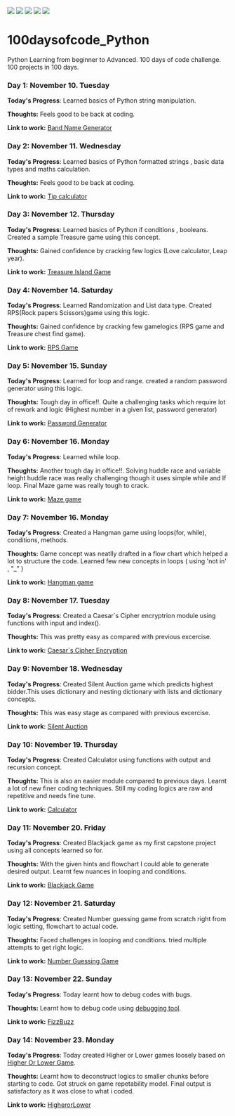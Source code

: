 <!-- Adding Badges -->

![](https://img.shields.io/github/issues/Prasathdv/100daysofcode_Python?style=flat&logo=appveyor)
![](https://img.shields.io/github/forks/Prasathdv/100daysofcode_Python?style=flat&logo=appveyor)
![](https://img.shields.io/github/stars/Prasathdv/100daysofcode_Python?style=flat&logo=appveyor)
![](https://img.shields.io/github/license/Prasathdv/100daysofcode_Python?style=flat&logo=appveyor)
![](https://img.shields.io/twitter/url?url=https%3A%2F%2Fgithub.com%2FPrasathdv%2F100daysofcode_Python?style=flat&logo=appveyor)

# 100daysofcode_Python

Python Learning from beginner to Advanced. 100 days of code challenge. 100 projects in 100 days.

### Day 1: November 10. Tuesday

**Today's Progress**: Learned basics of Python string manipulation.

**Thoughts:** Feels good to be back at coding.

**Link to work:** [Band Name Generator](https://github.com/Prasathdv/100daysofcode_Python/tree/main/Day%2001%20-%20Band%20Name%20Generator)

### Day 2: November 11. Wednesday

**Today's Progress**: Learned basics of Python formatted strings , basic data types and maths calculation.

**Thoughts:** Feels good to be back at coding.

**Link to work:** [Tip calculator](https://repl.it/@Prasathdv/tip-calculator-start)

### Day 3: November 12. Thursday

**Today's Progress**: Learned basics of Python if conditions , booleans. Created a sample Treasure game using this concept.

**Thoughts:** Gained confidence by cracking few logics (Love calculator, Leap year).

**Link to work:** [Treasure Island Game](https://repl.it/@Prasathdv/treasure-island-start#main.py)

### Day 4: November 14. Saturday

**Today's Progress**: Learned Randomization and List data type. Created RPS(Rock papers Scissors)game using this logic.

**Thoughts:** Gained confidence by cracking few gamelogics (RPS game and Treasure chest find game).

**Link to work:** [RPS Game](https://repl.it/@Prasathdv/rock-paper-scissors-start#main.py)

### Day 5: November 15. Sunday

**Today's Progress**: Learned for loop and range. created a random password generator using this logic.

**Thoughts:** Tough day in office!!. Quite a challenging tasks which require lot of rework and logic (Highest number in a given list, password generator)

**Link to work:** [Password Generator](https://repl.it/@Prasathdv/password-generator-start#main.py)

### Day 6: November 16. Monday

**Today's Progress**: Learned while loop.

**Thoughts:** Another tough day in office!!. Solving huddle race and variable height huddle race was really challenging though it uses simple while and If loop. Final Maze game was really tough to crack.

**Link to work:** [Maze game](https://reeborg.ca/reeborg.html?lang=en&mode=python&menu=worlds%2Fmenus%2Freeborg_intro_en.json&name=Maze&url=worlds%2Ftutorial_en%2Fmaze1.json)

### Day 7: November 16. Monday

**Today's Progress**: Created a Hangman game using loops(for, while), conditions, methods.

**Thoughts:** Game concept was neatlly drafted in a flow chart which helped a lot to structure the code. Learned few new concepts in loops ( using 'not in' , "\_" )

**Link to work:** [Hangman game](https://repl.it/@Prasathdv/Day-7-Hangman-5-Start#main.py)

### Day 8: November 17. Tuesday

**Today's Progress**: Created a Caesar`s Cipher encryptrion module using functions with input and index().

**Thoughts:** This was pretty easy as compared with previous excercise.

**Link to work:** [Caesar`s Cipher Encryption](https://repl.it/@Prasathdv/caesar-cipher-4-start#main.py)

### Day 9: November 18. Wednesday

**Today's Progress**: Created Silent Auction game which predicts highest bidder.This uses dictionary and nesting dictionary with lists and dictionary concepts.

**Thoughts:** This was easy stage as compared with previous excercise.

**Link to work:** [Silent Auction](https://repl.it/@Prasathdv/blind-auction-start#main.py)

### Day 10: November 19. Thursday

**Today's Progress**: Created Calculator using functions with output and recursion concept.

**Thoughts:** This is also an easier module compared to previous days. Learnt a lot of new finer coding techniques. Still my coding logics are raw and repetitive and needs fine tune.

**Link to work:** [Calculator](https://repl.it/@Prasathdv/calculator-start#main.py)

### Day 11: November 20. Friday

**Today's Progress**: Created Blackjack game as my first capstone project using all concepts learned so for.

**Thoughts:** With the given hints and flowchart I could able to generate desired output. Learnt few nuances in looping and conditions.

**Link to work:** [Blackjack Game](https://repl.it/@Prasathdv/blackjack-start#main.py)

### Day 12: November 21. Saturday

**Today's Progress**: Created Number guessing game from scratch right from logic setting, flowchart to actual code.

**Thoughts:** Faced challenges in looping and conditions. tried multiple attempts to get right logic.

**Link to work:** [Number Guessing Game](https://repl.it/@Prasathdv/guess-the-number-final#main.py)

### Day 13: November 22. Sunday

**Today's Progress**: Today learnt how to debug codes with bugs.

**Thoughts:** Learnt how to debug code using [debugging tool](http://www.pythontutor.com/).

**Link to work:** [FizzBuzz](https://repl.it/@Prasathdv/day-13-3-exercise-1#main.py)

### Day 14: November 23. Monday

**Today's Progress**: Today created Higher or Lower games loosely based on [Higher Or Lower Game](http://www.higherlowergame.com/).

**Thoughts:** Learnt how to deconstruct logics to smaller chunks before starting to code. Got struck on game repetability model. Final output is satisfactory as it was close to what i coded.

**Link to work:** [HigherorLower](https://repl.it/@Prasathdv/higher-lower-start#main.py)
